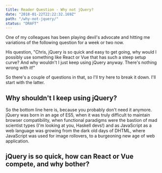 ```yaml
---
title: Reader Question - Why not jQuery?
date: "2018-01-22T22:22:32.169Z"
path: "/why-not-jquery/"
status: "DRAFT"
---
```


One of my colleagues has been playing devil's advocate and hitting me variations of the following question for a week or two now.

His question, "Chris, jQuery is so quick and easy to get going, why would I possibly use something like React or Vue that has such a steep setup curve? And why wouldn't I just keep using jQuery anyway. There's nothing wrong with it!"

So there's a couple of questions in that, so I'll try here to break it down. I'll start with the latter.

## Why shouldn't I keep using jQuery?

So the bottom line here is, because you probably don't need it anymore. jQuery was born in an age of ES5, when it was truly difficult to maintain browser compatibility, when functional paradigms were the bastion of mad scientist types (I'm looking at you, Haskell devs!) and as JavaScript as a web language was growing from the dark old days of DHTML, where JavaScript was used for image rollovers, to a burgeoning new age of web application.

## jQuery is so quick, how can React or Vue compete, and why bother?





